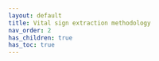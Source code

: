 ```yaml
---
layout: default
title: Vital sign extraction methodology
nav_order: 2
has_children: true
has_toc: true
---
```

